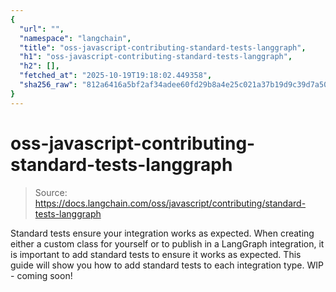 ```yaml
---
{
  "url": "",
  "namespace": "langchain",
  "title": "oss-javascript-contributing-standard-tests-langgraph",
  "h1": "oss-javascript-contributing-standard-tests-langgraph",
  "h2": [],
  "fetched_at": "2025-10-19T19:18:02.449358",
  "sha256_raw": "812a6416a5bf2af34adee60fd29b8a4e25c021a37b19d9c39d7a5081b7d54c23"
}
---
```


# oss-javascript-contributing-standard-tests-langgraph

> Source: https://docs.langchain.com/oss/javascript/contributing/standard-tests-langgraph

Standard tests ensure your integration works as expected.
When creating either a custom class for yourself or to publish in a LangGraph integration, it is important to add standard tests to ensure it works as expected. This guide will show you how to add standard tests to each integration type.
WIP - coming soon!